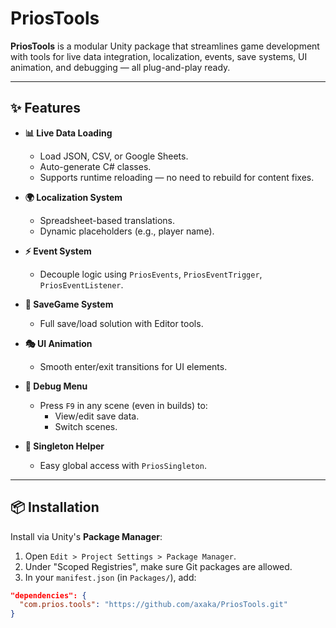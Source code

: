 # PriosTools

**PriosTools** is a modular Unity package that streamlines game development with tools for live data integration, localization, events, save systems, UI animation, and debugging — all plug-and-play ready.

---

## ✨ Features

- **📊 Live Data Loading**
  - Load JSON, CSV, or Google Sheets.
  - Auto-generate C# classes.
  - Supports runtime reloading — no need to rebuild for content fixes.

- **🌍 Localization System**
  - Spreadsheet-based translations.
  - Dynamic placeholders (e.g., player name).

- **⚡ Event System**
  - Decouple logic using `PriosEvents`, `PriosEventTrigger`, `PriosEventListener`.

- **💾 SaveGame System**
  - Full save/load solution with Editor tools.

- **🎭 UI Animation**
  - Smooth enter/exit transitions for UI elements.

- **🐞 Debug Menu**
  - Press `F9` in any scene (even in builds) to:
    - View/edit save data.
    - Switch scenes.

- **🔁 Singleton Helper**
  - Easy global access with `PriosSingleton`.

---

## 📦 Installation

Install via Unity's **Package Manager**:

1. Open `Edit > Project Settings > Package Manager`.
2. Under "Scoped Registries", make sure Git packages are allowed.
3. In your `manifest.json` (in `Packages/`), add:

```json
"dependencies": {
  "com.prios.tools": "https://github.com/axaka/PriosTools.git"
}

